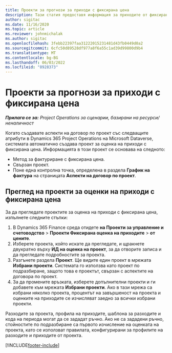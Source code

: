 ```yaml
---
title: Проекти за прогнози за приходи с фиксирана цена
description: Тази статия предоставя информация за приходите от фиксирана цена в проектите.
author: sigitac
ms.date: 11/16/2020
ms.topic: article
ms.reviewer: johnmichalak
ms.author: sigitac
ms.openlocfilehash: 3febb22397faa31222015231481d43fb0449d0a2
ms.sourcegitcommit: 6cfc50d89528df977a8f6a55c1ad39d99800d9b4
ms.translationtype: MT
ms.contentlocale: bg-BG
ms.lasthandoff: 06/03/2022
ms.locfileid: "8928373"
---
```

# <a name="fixed-price-revenue-estimate-projects"></a>Проекти за прогнози за приходи с фиксирана цена 

_**Прилага се за:** Project Operations за сценарии, базирани на ресурси/неналичност_

Когато създавате аспекти на договор по проект със следващите атрибути в Dynamics 365 Project Operations на Microsoft Dataverse, системата автоматично създава проект за оценка на приходи с фиксирана цена. Информацията в този проект се основава на следното:

  - Метод за фактуриране с фиксирана цена.
  - Свързан проект.
  - Поне една контролна точка, определена в раздела **График на фактура** на страницата **Аспекти на договор по проект**.

## <a name="review-fixed-price-revenue-estimates-projects"></a>Преглед на проекти за оценки на приходи с фиксирана цена
За да прегледате проектите за оценка на приходи с фиксирана цена, изпълнете следните стъпки:

1. В Dynamics 365 Finance среда отидете **на Проекти за управление и счетоводство** > **Проекти Фиксирана оценка на приходите** > **от цените**.
2. Изберете проекта, който искате да прегледате, и щракнете двукратно върху **ИД на оценка на проект**, за да отворите записа и да прегледате подробностите за проекта.
3. Разгънете раздела **Проект**. Ще видите един проект в мрежата **Избрани проекти**. Системата го използва като проект по подразбиране, защото това е проектът, свързан с аспектите на договора по проект. 
4. За да промените връзката, изберете допълнителни проекти и ги добавете към мрежата **Избрани проекти**. Ако в тази мрежа са избрани няколко проекта, процентът на завършеност на проекта и оценките на приходите се изчисляват заедно за всички избрани проекти.

  Разходите за проекта, профила на приходите, шаблона за разходите и кода на периода могат да се зададат ръчно. Ако не са зададени ръчно, стойностите по подразбиране са първото изчисление на оценката на проекта, като се използват правилата, конфигурирани за профилите на разходите и приходите от проекта.



[!INCLUDE[footer-include](../includes/footer-banner.md)]